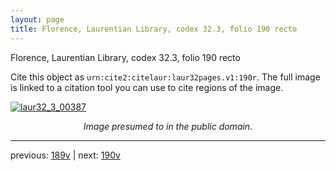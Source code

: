 ```yaml
---
layout: page
title: Florence, Laurentian Library, codex 32.3, folio 190 recto
---
```


Florence, Laurentian Library, codex 32.3, folio 190 recto

Cite this object as `urn:cite2:citelaur:laur32pages.v1:190r`.  The full image is linked to a citation tool you can use to cite regions of the image.

[![laur32_3_00387](http://www.homermultitext.org/iipsrv?IIIF=/project/homer/pyramidal/deepzoom/citelaur/laur32imgs/v1/laur32_3_00387.tif/full/800,/0/default.jpg)](http://www.homermultitext.org/ict2/?urn=urn:cite2:citelaur:laur32imgs.v1:laur32_3_00387) 

<p style="text-align: center; font-style: italic;">Image presumed to in the public domain.</p>

---

previous: [189v](../189v/) | next: [190v](../190v/)
